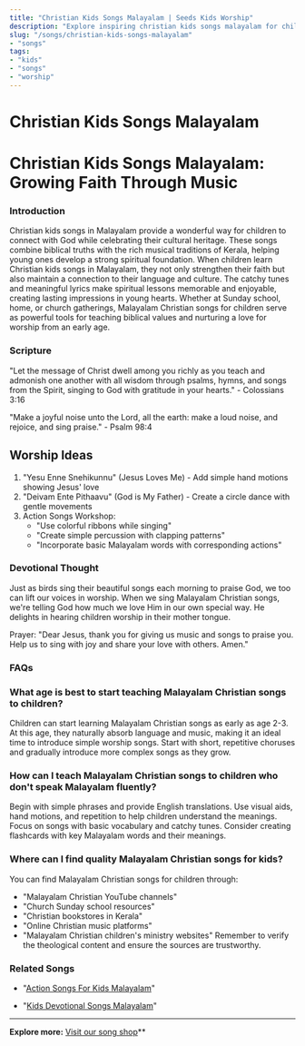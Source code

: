 ```yaml
---
title: "Christian Kids Songs Malayalam | Seeds Kids Worship"
description: "Explore inspiring christian kids songs malayalam for children's worship and faith development. Biblical music resources for families and ministry."
slug: "/songs/christian-kids-songs-malayalam"
- "songs"
tags:
- "kids"
- "songs"
- "worship"
---
```


# Christian Kids Songs Malayalam

# Christian Kids Songs Malayalam: Growing Faith Through Music

### Introduction
Christian kids songs in Malayalam provide a wonderful way for children to connect with God while celebrating their cultural heritage. These songs combine biblical truths with the rich musical traditions of Kerala, helping young ones develop a strong spiritual foundation. When children learn Christian kids songs in Malayalam, they not only strengthen their faith but also maintain a connection to their language and culture. The catchy tunes and meaningful lyrics make spiritual lessons memorable and enjoyable, creating lasting impressions in young hearts. Whether at Sunday school, home, or church gatherings, Malayalam Christian songs for children serve as powerful tools for teaching biblical values and nurturing a love for worship from an early age.

### Scripture
"Let the message of Christ dwell among you richly as you teach and admonish one another with all wisdom through psalms, hymns, and songs from the Spirit, singing to God with gratitude in your hearts." - Colossians 3:16

"Make a joyful noise unto the Lord, all the earth: make a loud noise, and rejoice, and sing praise." - Psalm 98:4

## Worship Ideas
1. "Yesu Enne Snehikunnu" (Jesus Loves Me) - Add simple hand motions showing Jesus' love
2. "Deivam Ente Pithaavu" (God is My Father) - Create a circle dance with gentle movements
3. Action Songs Workshop:
   - "Use colorful ribbons while singing"
   - "Create simple percussion with clapping patterns"
   - "Incorporate basic Malayalam words with corresponding actions"

### Devotional Thought
Just as birds sing their beautiful songs each morning to praise God, we too can lift our voices in worship. When we sing Malayalam Christian songs, we're telling God how much we love Him in our own special way. He delights in hearing children worship in their mother tongue.

Prayer: "Dear Jesus, thank you for giving us music and songs to praise you. Help us to sing with joy and share your love with others. Amen."

### FAQs

### What age is best to start teaching Malayalam Christian songs to children?
Children can start learning Malayalam Christian songs as early as age 2-3. At this age, they naturally absorb language and music, making it an ideal time to introduce simple worship songs. Start with short, repetitive choruses and gradually introduce more complex songs as they grow.

### How can I teach Malayalam Christian songs to children who don't speak Malayalam fluently?
Begin with simple phrases and provide English translations. Use visual aids, hand motions, and repetition to help children understand the meanings. Focus on songs with basic vocabulary and catchy tunes. Consider creating flashcards with key Malayalam words and their meanings.

### Where can I find quality Malayalam Christian songs for kids?
You can find Malayalam Christian songs for children through:
- "Malayalam Christian YouTube channels"
- "Church Sunday school resources"
- "Christian bookstores in Kerala"
- "Online Christian music platforms"
- "Malayalam Christian children's ministry websites"
Remember to verify the theological content and ensure the sources are trustworthy.

### Related Songs

- "[Action Songs For Kids Malayalam](/songs/action-songs-for-kids-malayalam/)"

- "[Kids Devotional Songs Malayalam](/songs/kids-devotional-songs-malayalam/)"

---

**Explore more:** [Visit our song shop](https://seedskidsworship.com/shop)**

<!-- Schema Markup -->
<script type="application/ld+json">
{
  "@context": "https://schema.org",
  "@type": "MusicRecording",
  "name": "Christian Kids Songs Malayalam",
  "byArtist": {
    "@type": "MusicGroup",
    "name": "Seeds Kids Worship"
  },
  "isFamilyFriendly": true,
  "url": "https://seedskidsworship.com/songs/christian-kids-songs-malayalam/"
}
</script>